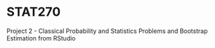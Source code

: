 # STAT270

Project 2 - Classical Probability and Statistics Problems and Bootstrap Estimation
from RStudio
